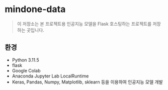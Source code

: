 # mindone-data

> 이 저장소는 본 프로젝트용 인공지능 모델을 Flask 호스팅하는 프로젝트를 저장하는 곳입니다.

## 환경

- Python 3.11.5
- flask
- Google Colab
- Anaconda Jupyter Lab LocalRuntime
- Keras, Pandas, Numpy, Matplotlib, sklearn 등을 이용하여 인공지능 모델 개발
